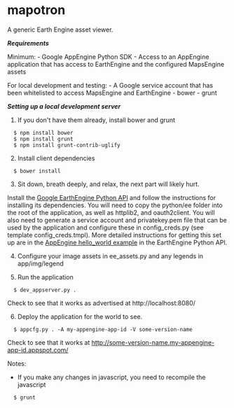 mapotron
========

A generic Earth Engine asset viewer.

***Requirements***

  Minimum:
    - Google AppEngine Python SDK
    - Access to an AppEngine application that has access to EarthEngine and
      the configured MapsEngine assets

  For local development and testing:
    - A Google service account that has been whitelisted to access
      MapsEngine and EarthEngine
    - bower
    - grunt

***Setting up a local development server***

1. If you don't have them already, install bower and grunt

```
  $ npm install bower
  $ npm install grunt
  $ npm install grunt-contrib-uglify
```

2. Install client dependencies

```
  $ bower install
```

3. Sit down, breath deeply, and relax, the next part will likely hurt.

Install the [Google EarthEngine Python API](https://code.google.com/p/earthengine-api/)
and follow the instructions for installing its dependencies. You will need to copy the
python/ee folder into the root of the application, as well as httplib2, and oauth2client.
You will also need to generate a service account and privatekey.pem file that can
be used by the application and configure these in config_creds.py
(see template config_creds.tmpl). More detailed instructions for getting this set up are
in the [AppEngine hello_world example](https://code.google.com/p/earthengine-api/source/browse/python/examples/AppEngine/hello_world/README.txt)  in the EarthEngine Python API.


4. Configure your image assets in ee_assets.py and any legends in app/img/legend

5. Run the application

```
  $ dev_appserver.py .
```

Check to see that it works as advertised at http://localhost:8080/

6. Deploy the application for the world to see.

```
  $ appcfg.py . -A my-appengine-app-id -V some-version-name
```

Check to see that it works at http://some-version-name.my-appengine-app-id.appspot.com/

Notes:

- If you make any changes in javascript, you need to recompile the javascript

```
  $ grunt
```
